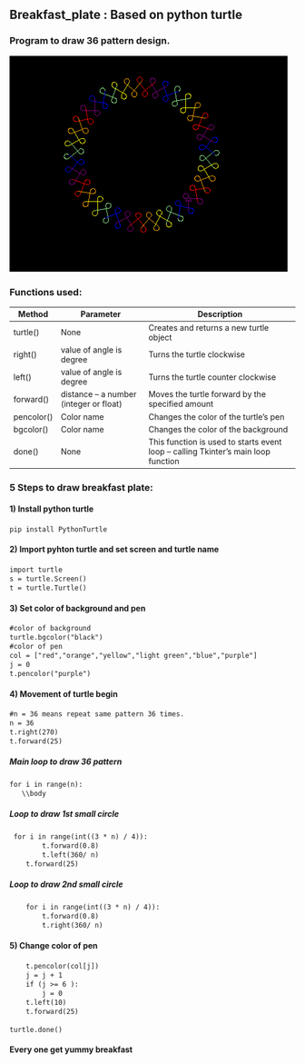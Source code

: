 ## Breakfast_plate : Based on python turtle
### Program to draw 36 pattern design.
![breakfast](https://github.com/Sid672/Breakfast_plate/blob/main/breakfast.PNG)
### Functions used:
| Method          | Parameter                              | Description                                                                      |
| --------------- | -------------------------------------- | ---------------------------------------------------------------------------------| 
| turtle()        | None                                   | Creates and returns a new turtle object                                          | 
| right()         | value of angle is degree               | Turns the turtle clockwise                                                       | 
| left()          | value of angle is degree               | Turns the turtle counter clockwise                                               |
| forward()       | distance – a number (integer or float) | Moves the turtle forward by the specified amount                                 | 
| pencolor()      | Color name                             | Changes the color of the turtle’s pen                                            | 
| bgcolor()       | Color name                             | Changes the color of the background                                              |
| done()          | None                                   | This function is used to starts event loop – calling Tkinter’s main loop function|                                 

### 5 Steps to draw breakfast plate:
#### 1) Install python turtle 
```pyhton 
pip install PythonTurtle
```
#### 2) Import pyhton turtle and set screen and turtle name
```
import turtle
s = turtle.Screen()
t = turtle.Turtle()
```
#### 3) Set color of background and pen
```
#color of background
turtle.bgcolor("black")
#color of pen
col = ["red","orange","yellow","light green","blue","purple"]
j = 0
t.pencolor("purple")
```
#### 4) Movement of turtle begin
```
#n = 36 means repeat same pattern 36 times.
n = 36
t.right(270)
t.forward(25)
```
##### Main loop to draw 36 pattern
```
for i in range(n):
   \\body
```
##### Loop to draw 1st small circle
```
 for i in range(int((3 * n) / 4)):
        t.forward(0.8)
        t.left(360/ n)
    t.forward(25)
```
##### Loop to draw 2nd small circle
```
    for i in range(int((3 * n) / 4)):
        t.forward(0.8)
        t.right(360/ n)
```
#### 5) Change color of pen
```
    t.pencolor(col[j])
    j = j + 1
    if (j >= 6 ):
        j = 0
    t.left(10)
    t.forward(25)

turtle.done()
```

#### Every one get yummy breakfast

